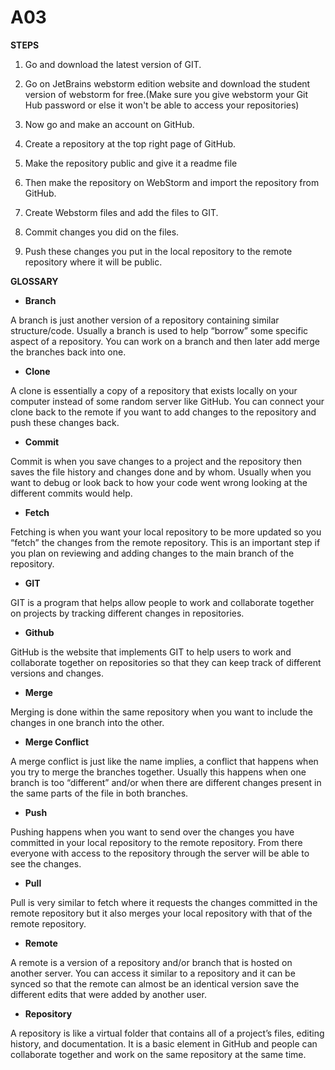 # A03


**STEPS**

1) Go and download the latest version of GIT.

2) Go on JetBrains webstorm edition website and download the student version of webstorm for free.(Make sure you give webstorm your Git Hub password or else it won't be able to access your repositories)

3) Now go and make an account on GitHub.

4) Create a repository at the top right page of GitHub.

5) Make the repository public and give it a readme file 

6) Then make the repository on WebStorm and import the repository from GitHub.

7) Create Webstorm files and add the files to GIT.

8) Commit changes you did on the files.

9) Push these changes you put in the local repository to the remote repository where it will be public.



**GLOSSARY**

- **Branch**

A branch is just another version of a repository containing similar structure/code. Usually a branch is used to help “borrow” some specific aspect of a repository. You can work on a branch and then later add merge the branches back into one.
- **Clone**

A clone is essentially a copy of a repository that exists locally on your computer instead of some random server like GitHub. You can connect your clone back to the remote if you want to add changes to the repository and push these changes back.
- **Commit**

Commit is when you save changes to a project and the repository then saves the file history and changes done and by whom. Usually when you want to debug or look back to how your code went wrong looking at the different commits would help.
- **Fetch**

Fetching is when you want your local repository to be more updated so you “fetch” the changes from the remote repository. This is an important step if you plan on reviewing and adding changes to the main branch of the repository. 
- **GIT**

GIT is a program that helps allow people to work and collaborate together on projects by tracking different changes in repositories.
- **Github**

GitHub is the website that implements GIT to help users to work and collaborate together on repositories so that they can keep track of different versions and changes.
- **Merge**

Merging is done within the same repository when you want to include the changes in one branch into the other.
- **Merge Conflict**

A merge conflict is just like the name implies, a conflict that happens when you try to merge the branches together. Usually this happens when one branch is too “different” and/or when there are different changes present in the same parts of the file in both branches.
- **Push**

Pushing happens when you want to send over the changes you have committed in your local repository to the remote repository. From there everyone with access to the repository through the server will be able to see the changes.
- **Pull**

Pull is very similar to fetch where it requests the changes committed in the remote repository but it also merges your local repository with that of the remote repository.
- **Remote**

A remote is a version of a repository and/or branch that is hosted on another server. You can access it similar to a repository and it can be synced so that the remote can almost be an identical version save the different edits that were added by another user.
- **Repository**

A repository is like a virtual folder that contains all of a project’s files, editing history, and documentation. It is a basic element in GitHub and people can collaborate together and work on the same repository at the same time.

